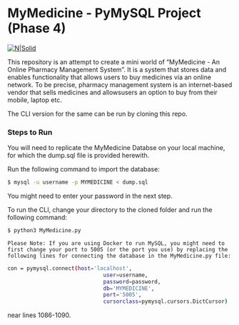 # MyMedicine - PyMySQL Project (Phase 4)

[![N|Solid](https://i.imgur.com/UuM5YMF.png)](https://nodesource.com/products/nsolid)

This repository is an attempt to create a mini world of “MyMedicine - An Online Pharmacy Management System”.  It is a system that stores data and enables functionality that allows users to buy medicines via an online network.  To be precise, pharmacy management system is an internet-based vendor that sells medicines and allowsusers an option to buy from their mobile, laptop etc. 

The CLI version for the same can be run by cloning this repo.

### Steps to Run

You will need to replicate the MyMedicine Databse on your local machine, for which the dump.sql file is provided herewith.

Run the following command to import the database:

```sh
$ mysql -u username -p MYMEDICINE < dump.sql
```

You might need to enter your password in the next step.

To run the CLI, change your directory to the cloned folder and run the following command:

```sh
$ python3 MyMedicine.py
```

`Please Note: If you are using Docker to run MySQL, you might need to first change your port to 5005 (or the port you use) by replacing the following lines for connecting the database in the MyMedicine.py file: `

```sh
con = pymysql.connect(host='localhost',
                              user=username,
                              password=password,
                              db='MYMEDICINE',
                              port='5005',
                              cursorclass=pymysql.cursors.DictCursor)
```

near lines 1086-1090.


